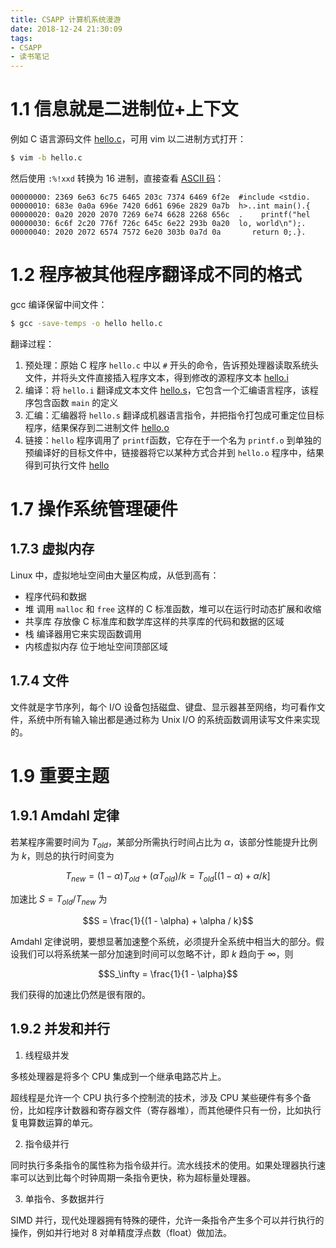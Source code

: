 ```yaml
---
title: CSAPP 计算机系统漫游
date: 2018-12-24 21:30:09
tags:
- CSAPP
- 读书笔记
---
```


# 1.1 信息就是二进制位+上下文

例如 C 语言源码文件 [hello.c](https://github.com/qianbinbin/csapp/blob/master/ch01/hello.c)，可用 vim 以二进制方式打开：

```sh
$ vim -b hello.c
```

然后使用 `:%!xxd` 转换为 16 进制，直接查看 [ASCII 码](https://github.com/qianbinbin/csapp/blob/master/ch01/hello.ascii)：

```
00000000: 2369 6e63 6c75 6465 203c 7374 6469 6f2e  #include <stdio.
00000010: 683e 0a0a 696e 7420 6d61 696e 2829 0a7b  h>..int main().{
00000020: 0a20 2020 2070 7269 6e74 6628 2268 656c  .    printf("hel
00000030: 6c6f 2c20 776f 726c 645c 6e22 293b 0a20  lo, world\n");. 
00000040: 2020 2072 6574 7572 6e20 303b 0a7d 0a       return 0;.}.
```

# 1.2 程序被其他程序翻译成不同的格式

gcc 编译保留中间文件：

```sh
$ gcc -save-temps -o hello hello.c
```

翻译过程：

1. 预处理：原始 C 程序 `hello.c` 中以 `#` 开头的命令，告诉预处理器读取系统头文件，并将头文件直接插入程序文本，得到修改的源程序文本 [hello.i](https://github.com/qianbinbin/csapp/blob/master/ch01/hello.i)
2. 编译：将 `hello.i` 翻译成文本文件 [hello.s](https://github.com/qianbinbin/csapp/blob/master/ch01/hello.s)，它包含一个汇编语言程序，该程序包含函数 `main` 的定义
3. 汇编：汇编器将 `hello.s` 翻译成机器语言指令，并把指令打包成可重定位目标程序，结果保存到二进制文件 [hello.o](https://github.com/qianbinbin/csapp/blob/master/ch01/hello.o)
4. 链接：`hello` 程序调用了 `printf`函数，它存在于一个名为 `printf.o` 到单独的预编译好的目标文件中，链接器将它以某种方式合并到 `hello.o` 程序中，结果得到可执行文件 [hello](https://github.com/qianbinbin/csapp/blob/master/ch01/hello)

# 1.7 操作系统管理硬件

## 1.7.3 虚拟内存

Linux 中，虚拟地址空间由大量区构成，从低到高有：

- 程序代码和数据
- 堆
  调用 `malloc` 和 `free` 这样的 C 标准函数，堆可以在运行时动态扩展和收缩
- 共享库
  存放像 C 标准库和数学库这样的共享库的代码和数据的区域
- 栈
  编译器用它来实现函数调用
- 内核虚拟内存
  位于地址空间顶部区域

## 1.7.4 文件

文件就是字节序列，每个 I/O 设备包括磁盘、键盘、显示器甚至网络，均可看作文件，系统中所有输入输出都是通过称为 Unix I/O 的系统函数调用读写文件来实现的。

# 1.9 重要主题

## 1.9.1 Amdahl 定律

若某程序需要时间为 $T_{old}$，某部分所需执行时间占比为 $\alpha$，该部分性能提升比例为 $k$，则总的执行时间变为

$$T_{new} = (1 - \alpha)T_{old} + (\alpha T_{old}) / k = T_{old}[(1 - \alpha) + \alpha / k]$$

加速比 $S = T_{old} / T_{new}$ 为

$$S = \frac{1}{(1 - \alpha) + \alpha / k}$$

Amdahl 定律说明，要想显著加速整个系统，必须提升全系统中相当大的部分。假设我们可以将系统某一部分加速到时间可以忽略不计，即 $k$ 趋向于 $\infty$，则

$$S_\infty = \frac{1}{1 - \alpha}$$

我们获得的加速比仍然是很有限的。

## 1.9.2 并发和并行

1. 线程级并发

  多核处理器是将多个 CPU 集成到一个继承电路芯片上。

  超线程是允许一个 CPU 执行多个控制流的技术，涉及 CPU 某些硬件有多个备份，比如程序计数器和寄存器文件（寄存器堆），而其他硬件只有一份，比如执行复电算数运算的单元。

2. 指令级并行

  同时执行多条指令的属性称为指令级并行。流水线技术的使用。如果处理器执行速率可以达到比每个时钟周期一条指令更快，称为超标量处理器。

3. 单指令、多数据并行

  SIMD 并行，现代处理器拥有特殊的硬件，允许一条指令产生多个可以并行执行的操作，例如并行地对 8 对单精度浮点数（float）做加法。
